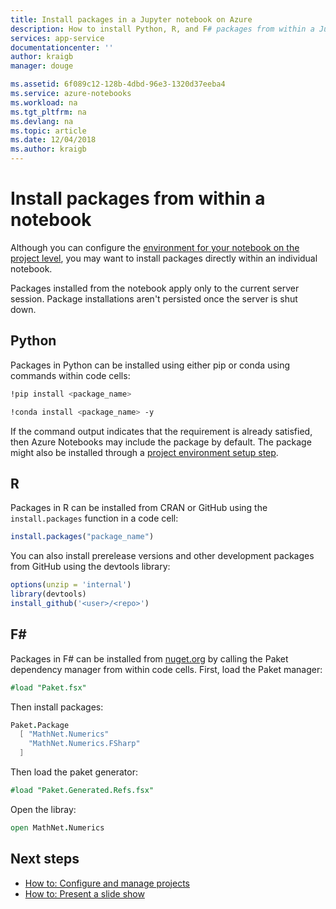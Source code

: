 ```yaml
---
title: Install packages in a Jupyter notebook on Azure
description: How to install Python, R, and F# packages from within a Jupyter notebook running on Azure.
services: app-service
documentationcenter: ''
author: kraigb
manager: douge

ms.assetid: 6f089c12-128b-4dbd-96e3-1320d37eeba4
ms.service: azure-notebooks
ms.workload: na
ms.tgt_pltfrm: na
ms.devlang: na
ms.topic: article
ms.date: 12/04/2018
ms.author: kraigb
---
```


# Install packages from within a notebook

Although you can configure the [environment for your notebook on the project level](configure-manage-azure-notebooks-projects.md#configure-the-project-environment), you may want to install packages directly within an individual notebook.

Packages installed from the notebook apply only to the current server session. Package installations aren't persisted once the server is shut down.

## Python

Packages in Python can be installed using either pip or conda using commands within code cells:

```bash
!pip install <package_name>

!conda install <package_name> -y
```

If the command output indicates that the requirement is already satisfied, then Azure Notebooks may include the package by default. The package might also be installed through a [project environment setup step](configure-manage-azure-notebooks-projects.md#configure-the-project-environment).

## R

Packages in R can be installed from CRAN or GitHub using the `install.packages` function in a code cell:

```r
install.packages("package_name")
```

You can also install prerelease versions and other development packages from GitHub using the devtools library:

```r
options(unzip = 'internal')
library(devtools)
install_github('<user>/<repo>')
```

## F#

Packages in F# can be installed from [nuget.org](https://www.nuget.org) by calling the Paket dependency manager from within code cells. First, load the Paket manager:

```fsharp
#load "Paket.fsx"
```

Then install packages:

```fsharp
Paket.Package
  [ "MathNet.Numerics"
    "MathNet.Numerics.FSharp"
  ]
```

Then load the paket generator:
```fsharp
#load "Paket.Generated.Refs.fsx"
```

Open the libray:
```fsharp
open MathNet.Numerics
```

## Next steps

- [How to: Configure and manage projects](configure-manage-azure-notebooks-projects.md)
- [How to: Present a slide show](present-jupyter-notebooks-slideshow.md)

